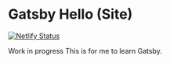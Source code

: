 # Gatsby Hello (Site)
[![Netlify Status](https://api.netlify.com/api/v1/badges/6ae6585e-1efc-4358-ba15-0e9a8fa0ddb3/deploy-status)](https://app.netlify.com/sites/gatsby-hello-world/deploys)

Work in progress
This is for me to learn Gatsby.
